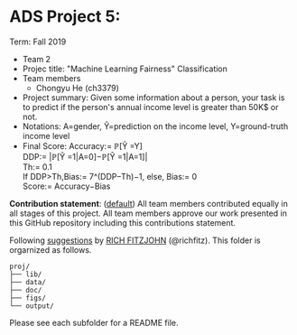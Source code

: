 # ADS Project 5: 

Term: Fall 2019

+ Team 2
+ Projec title: "Machine Learning Fairness" Classification 
+ Team members
	+ Chongyu He (ch3379)
+ Project summary: Given some information about a person, your task is to predict if the person's annual income level is greater than 50K$ or not. 
+ Notations: A=gender, Ŷ=prediction on the income level, Y=ground-truth income level
+ Final Score: Accuracy:= ℙ[Ŷ =Y]   
	       DDP:= |ℙ[Ŷ =1|A=0]−ℙ[Ŷ =1|A=1]|   
	       Th:= 0.1   
	       If DDP>Th,Bias:= 7^(DDP−Th)−1, else, Bias:= 0   
	       Score:= Accuracy−Bias   
	
**Contribution statement**: ([default](doc/a_note_on_contributions.md)) All team members contributed equally in all stages of this project. All team members approve our work presented in this GitHub repository including this contributions statement. 

Following [suggestions](http://nicercode.github.io/blog/2013-04-05-projects/) by [RICH FITZJOHN](http://nicercode.github.io/about/#Team) (@richfitz). This folder is orgarnized as follows.

```
proj/
├── lib/
├── data/
├── doc/
├── figs/
└── output/
```

Please see each subfolder for a README file.
